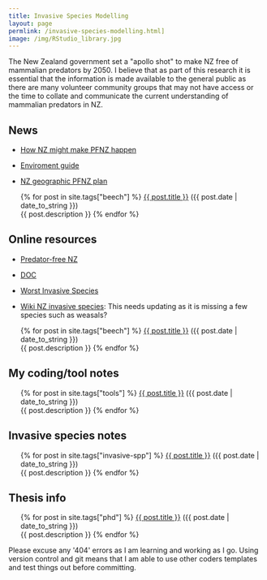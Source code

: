 ```yaml
---
title: Invasive Species Modelling
layout: page
permlink: /invasive-species-modelling.html]
image: /img/RStudio_library.jpg
---
```


The New Zealand government set a "apollo shot" to make NZ free of mammalian predators by 2050. I believe that as part of this research it is essential that the information is made available to the general public as there are many volunteer community groups that may not have access or the time to collate and communicate the current understanding of mammalian predators in NZ.

## News

- [How NZ might make PFNZ happen](https://news.nationalgeographic.com/2016/07/new-zealand-invasives-islands-rats-kiwis-conservation/)

- [Enviroment guide](http://www.environmentguide.org.nz/issues/biodiversity/key-threats/invasive-species/)

- [NZ geographic PFNZ plan](https://www.wired.com/2016/07/new-zealand-plans-kill-non-human-invasive-mammals/)

<div class="post">
<ul>
{% for post in site.tags["beech"] %}
  <a href="{{ post.url }}">{{ post.title }}</a> ({{ post.date | date_to_string }})<br>
    {{ post.description }}
{% endfor %}
</ul>
</div>

## Online resources

- [Predator-free NZ](https://predatorfreenz.org/)

- [DOC](https://www.bnz.co.nz/assets/business-banking/cards-payments/pdfs/doc-casestudy-flexipurchase.pdf)

- [Worst Invasive Species](https://www.worldatlas.com/articles/the-worst-invasive-mammal-species.html)

- [Wiki NZ invasive species](https://en.wikipedia.org/wiki/Invasive_species_in_New_Zealand#Mammals): This needs updating as it is missing a few species such as weasals?

<div class="post">
<ul>
{% for post in site.tags["beech"] %}
  <a href="{{ post.url }}">{{ post.title }}</a> ({{ post.date | date_to_string }})<br>
    {{ post.description }}
{% endfor %}
</ul>
</div>

## My coding/tool notes

<div class="post">
<ul>
{% for post in site.tags["tools"] %}
  <a href="{{ post.url }}">{{ post.title }}</a> ({{ post.date | date_to_string }})<br>
    {{ post.description }}
{% endfor %}
</ul>
</div>

## Invasive species notes

<div class="post">
<ul>
{% for post in site.tags["invasive-spp"] %}
  <a href="{{ post.url }}">{{ post.title }}</a> ({{ post.date | date_to_string }})<br>
    {{ post.description }}
{% endfor %}
</ul>
</div>

## Thesis info

<div class="post">
<ul>
{% for post in site.tags["phd"] %}
  <a href="{{ post.url }}">{{ post.title }}</a> ({{ post.date | date_to_string }})<br>
    {{ post.description }}
{% endfor %}
</ul>
</div>

Please excuse any '404' errors as I am learning and working as I go. Using version control and git means that I am able to use other coders templates and test things out before committing.